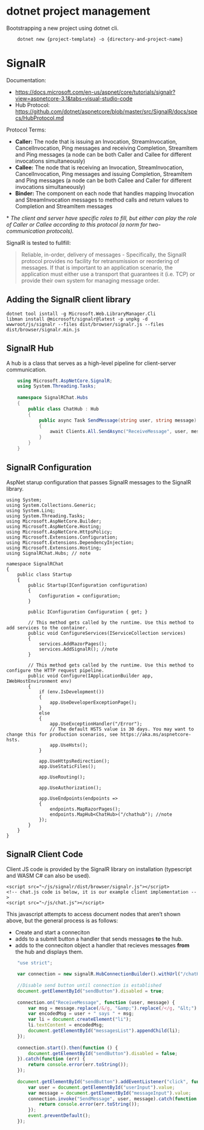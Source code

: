# dotnet project management
Bootstrapping a new project using dotnet cli.
```shell
    dotnet new {project-template} -o {directory-and-project-name}
```

# SignalR
Documentation:
-   <https://docs.microsoft.com/en-us/aspnet/core/tutorials/signalr?view=aspnetcore-3.1&tabs=visual-studio-code>
-   Hub Protocol: <https://github.com/dotnet/aspnetcore/blob/master/src/SignalR/docs/specs/HubProtocol.md>

Protocol Terms:
-   **Caller:** The node that is issuing an Invocation, StreamInvocation, CancelInvocation, Ping messages and receiving Completion, StreamItem and Ping messages (a node can be both Caller and Callee for different invocations simultaneously)
-   **Callee:** The node that is receiving an Invocation, StreamInvocation, CancelInvocation, Ping messages and issuing Completion, StreamItem and Ping messages (a node can be both Callee and Caller for different invocations simultaneously)
-   **Binder:** The component on each node that handles mapping Invocation and StreamInvocation messages to method calls and return values to Completion and StreamItem messages

\* *The client and server have specific roles to fill, but either can play the role of Caller or Callee according to this protocol (a norm for two-communication protocols).*

SignalR is tested to fullfill:

> Reliable, in-order, delivery of messages - Specifically, the SignalR protocol provides no facility for retransmission or reordering of messages. If that is important to an application scenario, the application must either use a transport that guarantees it (i.e. TCP) or provide their own system for managing message order.

## Adding the SignalR client library
```shell
dotnet tool isntall -g Microsoft.Web.LibraryManager.Cli
libman install @microsoft/signalr@latest -p unpkg -d wwwroot/js/signalr --files dist/browser/signalr.js --files dist/browser/signalr.min.js
```

## SignalR Hub

A hub is a class that serves as a high-level pipeline for client-server communication.

``` csharp
    using Microsoft.AspNetCore.SignalR;
    using System.Threading.Tasks;
    
    namespace SignalRChat.Hubs
    {
        public class ChatHub : Hub
        {
            public async Task SendMessage(string user, string message)
            {
                await Clients.All.SendAsync("ReceiveMessage", user, message);
            }
        }
    }
```

## SignalR Configuration

AspNet starup configuration that passes SignalR messages to the SignalR library.

    using System;
    using System.Collections.Generic;
    using System.Linq;
    using System.Threading.Tasks;
    using Microsoft.AspNetCore.Builder;
    using Microsoft.AspNetCore.Hosting;
    using Microsoft.AspNetCore.HttpsPolicy;
    using Microsoft.Extensions.Configuration;
    using Microsoft.Extensions.DependencyInjection;
    using Microsoft.Extensions.Hosting;
    using SignalRChat.Hubs; // note
    
    namespace SignalRChat
    {
        public class Startup
        {
            public Startup(IConfiguration configuration)
            {
                Configuration = configuration;
            }
    
            public IConfiguration Configuration { get; }
    
            // This method gets called by the runtime. Use this method to add services to the container.
            public void ConfigureServices(IServiceCollection services)
            {
                services.AddRazorPages();
                services.AddSignalR(); //note
            }
    
            // This method gets called by the runtime. Use this method to configure the HTTP request pipeline.
            public void Configure(IApplicationBuilder app, IWebHostEnvironment env)
            {
                if (env.IsDevelopment())
                {
                    app.UseDeveloperExceptionPage();
                }
                else
                {
                    app.UseExceptionHandler("/Error");
                    // The default HSTS value is 30 days. You may want to change this for production scenarios, see https://aka.ms/aspnetcore-hsts.
                    app.UseHsts();
                }
    
                app.UseHttpsRedirection();
                app.UseStaticFiles();
    
                app.UseRouting();
    
                app.UseAuthorization();
    
                app.UseEndpoints(endpoints =>
                {
                    endpoints.MapRazorPages();
                    endpoints.MapHub<ChatHub>("/chathub"); //note
                });
            }
        }
    }


## SignalR Client Code

Client JS code is provided by the SignalR library on installation (typescript and WASM C# can also be used).

    <script src="~/js/signalr/dist/browser/signalr.js"></script>
    <!-- chat.js code is below, it is our example client implementation -->
    <script src="~/js/chat.js"></script>

This javascript attempts to access document nodes that aren&rsquo;t shown above, but the general process is as follows:

-   Create and start a conneciton
-   adds to a submit button a handler that sends messages **to** the hub.
-   adds to the conneciton object a handler that recieves messages **from** the hub and displays them.
```javascript
    "use strict";
    
    var connection = new signalR.HubConnectionBuilder().withUrl("/chatHub").build();
    
    //Disable send button until connection is established
    document.getElementById("sendButton").disabled = true;
    
    connection.on("ReceiveMessage", function (user, message) {
        var msg = message.replace(/&/g, "&amp;").replace(/</g, "&lt;").replace(/>/g, "&gt;");
        var encodedMsg = user + " says " + msg;
        var li = document.createElement("li");
        li.textContent = encodedMsg;
        document.getElementById("messagesList").appendChild(li);
    });
    
    connection.start().then(function () {
        document.getElementById("sendButton").disabled = false;
    }).catch(function (err) {
        return console.error(err.toString());
    });
    
    document.getElementById("sendButton").addEventListener("click", function (event) {
        var user = document.getElementById("userInput").value;
        var message = document.getElementById("messageInput").value;
        connection.invoke("SendMessage", user, message).catch(function (err) {
            return console.error(err.toString());
        });
        event.preventDefault();
    });
```
